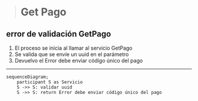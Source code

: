 > # Get Pago 

## error de validación GetPago
1. El proceso se inicia al llamar al servicio GetPago
2. Se valida que se envíe un uuid en el parámetro
3. Devuelvo el Error debe enviar código único del pago

***

```mermaid
sequenceDiagram;
    participant S as Servicio
    S ->> S: validar uuid
    S ->> S: return Error debe enviar código único del pago
        
```    